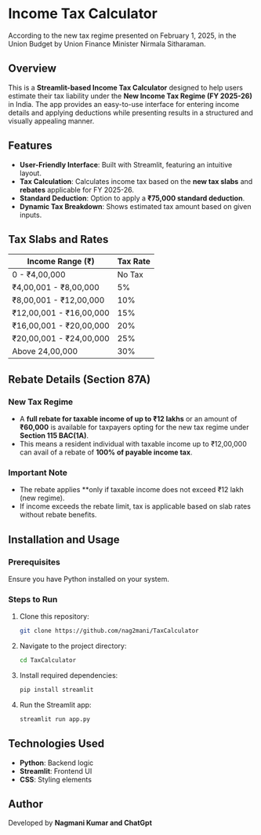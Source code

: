 # Income Tax Calculator
According to the new tax regime presented on February 1, 2025, in the Union Budget by Union Finance Minister Nirmala Sitharaman.

## Overview
This is a **Streamlit-based Income Tax Calculator** designed to help users estimate their tax liability under the **New Income Tax Regime (FY 2025-26)** in India. The app provides an easy-to-use interface for entering income details and applying deductions while presenting results in a structured and visually appealing manner.

## Features
- **User-Friendly Interface**: Built with Streamlit, featuring an intuitive layout.
- **Tax Calculation**: Calculates income tax based on the **new tax slabs** and **rebates** applicable for FY 2025-26.
- **Standard Deduction**: Option to apply a **₹75,000 standard deduction**.
- **Dynamic Tax Breakdown**: Shows estimated tax amount based on given inputs.

## Tax Slabs and Rates
| Income Range (₹) | Tax Rate |
|------------------|---------|
| 0 - ₹4,00,000    | No Tax  |
| ₹4,00,001 - ₹8,00,000 | 5% |
| ₹8,00,001 - ₹12,00,000 | 10% |
| ₹12,00,001 - ₹16,00,000 | 15% |
| ₹16,00,001 - ₹20,00,000 | 20% |
| ₹20,00,001 - ₹24,00,000 | 25% |
| Above 24,00,000 | 30% |

## Rebate Details (Section 87A)
### New Tax Regime
- A **full rebate for taxable income of up to ₹12 lakhs** or an amount of **₹60,000** is available for taxpayers opting for the new tax regime under **Section 115 BAC(1A)**.
- This means a resident individual with taxable income up to ₹12,00,000 can avail of a rebate of **100% of payable income tax**.

### Important Note
- The rebate applies **only if taxable income does not exceed ₹12 lakh (new regime).
- If income exceeds the rebate limit, tax is applicable based on slab rates without rebate benefits.

## Installation and Usage
### Prerequisites
Ensure you have Python installed on your system.

### Steps to Run
1. Clone this repository:
   ```bash
   git clone https://github.com/nag2mani/TaxCalculator
   ```
2. Navigate to the project directory:
   ```bash
   cd TaxCalculator
   ```
3. Install required dependencies:
   ```bash
   pip install streamlit
   ```
4. Run the Streamlit app:
   ```bash
   streamlit run app.py
   ```

## Technologies Used
- **Python**: Backend logic
- **Streamlit**: Frontend UI
- **CSS**: Styling elements

## Author
Developed by **Nagmani Kumar and ChatGpt**
